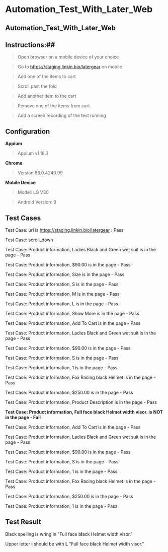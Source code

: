 # Automation_Test_With_Later_Web
## Automation_Test_With_Later_Web

## Instructions:## 

> Open browser on a mobile device of your choice

> Go to https://staging.linkin.bio/latergear on mobile

> Add one of the items to cart

> Scroll past the fold

> Add another item to the cart

> Remove one of the items from cart

> Add a screen recording of the test running

## Configuration

**Appium**

> Appium v1.18.3

**Chrome**

> Version 86.0.4240.99

**Mobile Device**

> Model: LG V30

> Android Version: 9

## Test Cases
Test Case: url is https://staging.linkin.bio/latergear : Pass

Test Case: scroll_down

Test Case: Product information, Ladies Black and Green wet suit is in the page - Pass

Test Case: Product information, $90.00 is in the page - Pass

Test Case: Product information, Size is in the page - Pass

Test Case: Product information, S is in the page - Pass

Test Case: Product information, M is in the page - Pass

Test Case: Product information, L is in the page - Pass

Test Case: Product information, Show More is in the page - Pass

Test Case: Product information, Add To Cart is in the page - Pass

Test Case: Product information, Ladies Black and Green wet suit is in the page - Pass

Test Case: Product information, $90.00 is in the page - Pass

Test Case: Product information, S is in the page - Pass

Test Case: Product information, 1 is in the page - Pass

Test Case: Product information, Fox Racing black Helmet is in the page - Pass

Test Case: Product information, $250.00 is in the page - Pass

Test Case: Product information, Product Description is in the page - Pass

**Test Case: Product information, Full face black Helmet width visor. is NOT in the page - Fail**

Test Case: Product information, Add To Cart is in the page - Pass

Test Case: Product information, Ladies Black and Green wet suit is in the page - Pass

Test Case: Product information, $90.00 is in the page - Pass

Test Case: Product information, S is in the page - Pass

Test Case: Product information, 1 is in the page - Pass

Test Case: Product information, Fox Racing black Helmet is in the page - Pass

Test Case: Product information, $250.00 is in the page - Pass

Test Case: Product information, 1 is in the page - Pass


## Test Result
Black spelling is wring in "Full face b**I**ack Helmet width visor." 

Upper letter **i** should be with **L** "Full face b**l**ack Helmet width visor."





